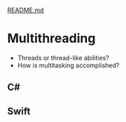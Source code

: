 [README.md](../README.md)


# Multithreading
* Threads or thread-like abilities?
* How is multitasking accomplished?


## C#



## Swift
